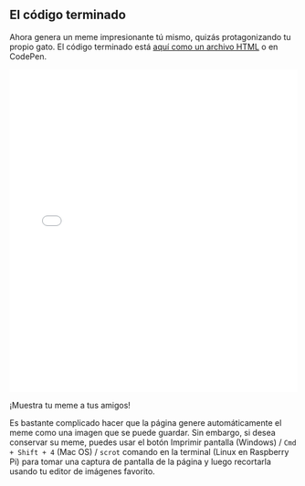 ## El código terminado

Ahora genera un meme impresionante tú mismo, quizás protagonizando tu propio gato. El código terminado está [aquí como un archivo HTML](resources/index.html) o en CodePen. 

<iframe height='567' scrolling='no' title='Generador de memes de gato' src='//codepen.io/Translation_RPF/embed/MWaYJZg/?height=567&theme-id=0&default-tab=js,result&embed-version=2' frameborder='no' allowtransparency='true' allowfullscreen='true' style='width: 100%;' mark="crwd-mark">See the Pen <a href='https://https://codepen.io/Translation_RPF/pen/MWaYJZg/'>Cat Meme Generator</a> by Laura Sach (<a href='https://codepen.io/rpflaura'>@rpflaura</a>) on <a href='https://codepen.io'>CodePen</a>.
</iframe>

¡Muestra tu meme a tus amigos!

Es bastante complicado hacer que la página genere automáticamente el meme como una imagen que se puede guardar. Sin embargo, si desea conservar su meme, puedes usar el botón Imprimir pantalla (Windows) / `Cmd + Shift + 4` (Mac OS) / `scrot` comando en la terminal (Linux en Raspberry Pi) para tomar una captura de pantalla de la página y luego recortarla usando tu editor de imágenes favorito.

